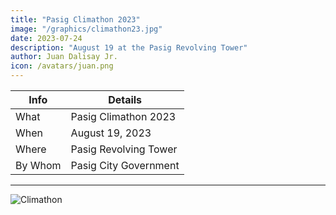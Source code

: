 ```yaml
---
title: "Pasig Climathon 2023"
image: "/graphics/climathon23.jpg"
date: 2023-07-24
description: "August 19 at the Pasig Revolving Tower"
author: Juan Dalisay Jr.
icon: /avatars/juan.png
---
```



Info | Details 
--- | ---
What | Pasig Climathon 2023
When | August 19, 2023
Where | Pasig Revolving Tower
By Whom | Pasig City Government
---

![Climathon](/graphics/climathon23.jpg)
